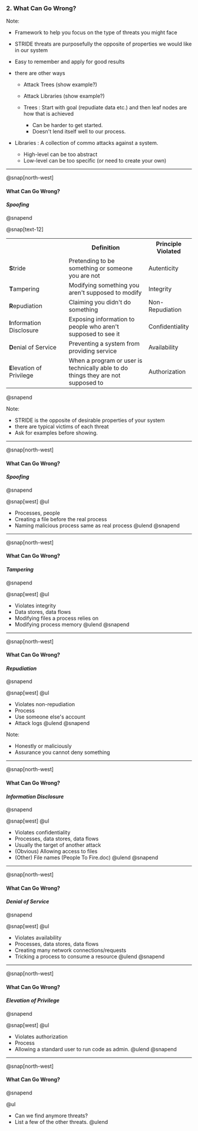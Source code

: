 ### 2. What Can Go Wrong?

Note:
- Framework to help you focus on the type of threats you might face
- STRIDE threats are purposefully the opposite of properties we would like in our system
- Easy to remember and apply for good results
- there are other ways
  - Attack Trees (show example?)
  - Attack Libraries (show example?)

  - Trees : Start with goal (repudiate data etc.) and then leaf nodes are how that is achieved
    - Can be harder to get started.
    - Doesn't lend itself well to our process.
    
- Libraries : A collection of commo attacks against a system.
    - High-level can be too abstract
    - Low-level can be too specific (or need to create your own)

---
@snap[north-west]
#### What Can Go Wrong?
#### *Spoofing*
@snapend

@snap[text-12]
<table>
  <col width="300">
  <col width="500">
  <col width="100">
  <tr>
    <th/>
    <th>Definition</th>
    <th>Principle Violated</th>
  </tr>
  <tr class="fragment">
    <td><b>S</b>tride</td>
    <td>Pretending to be something or someone you are not</td>
    <td>Autenticity</td>
  </tr>
  <tr class="fragment">
    <td><b>T</b>ampering</td>
    <td>Modifying something you aren't supposed to modify</td>
    <td>Integrity</td>
  </tr>
    <tr class="fragment">
    <td><b>R</b>epudiation</td>
    <td>Claiming you didn't do something</td>
    <td>Non-Repudiation</td>
  </tr>
    <tr class="fragment">
    <td><b>I</b>nformation Disclosure</td>
    <td>Exposing information to people who aren't supposed to see it</td>
    <td>Confidentiality</td>
  </tr>
    <tr class="fragment">
    <td><b>D</b>enial of Service</td>
    <td>Preventing a system from providing service</td>
    <td>Availability</td>
  </tr>
    <tr class="fragment">
    <td><b>E</b>levation of Privilege</td>
    <td>When a program or user is technically able to do things they are not supposed to</td>
    <td>Authorization</td>
  </tr>
</table>
@snapend


Note:
- STRIDE is the opposite of desirable properties of your system
- there are typical victims of each threat
- Ask for examples before showing.

---

@snap[north-west]
#### What Can Go Wrong?
#### *Spoofing*
@snapend

@snap[west]
@ul
- Processes, people
- Creating a file before the real process
- Naming malicious process same as real process
@ulend
@snapend
---
@snap[north-west]
#### What Can Go Wrong?
#### *Tampering*
@snapend

@snap[west]
@ul
- Violates integrity
- Data stores, data flows
- Modifying files a process relies on
- Modifying process memory
@ulend
@snapend
---
@snap[north-west]
#### What Can Go Wrong?
#### *Repudiation*
@snapend

@snap[west]
@ul
- Violates non-repudiation
- Process
- Use someone else's account
- Attack logs
@ulend
@snapend

Note:
- Honestly or maliciously
- Assurance you cannot deny something
---
@snap[north-west]
#### What Can Go Wrong?
#### *Information Disclosure*
@snapend

@snap[west]
@ul
- Violates confidentiality
- Processes, data stores, data flows
- Usually the target of another attack
- (Obvious) Allowing access to files
- (Other) File names (People To Fire.doc)
@ulend
@snapend
---
@snap[north-west]
#### What Can Go Wrong?
#### *Denial of Service*
@snapend

@snap[west]
@ul
- Violates availability
- Processes, data stores, data flows
- Creating many network connections/requests
- Tricking a process to consume a resource
@ulend
@snapend
---
@snap[north-west]
#### What Can Go Wrong?
#### *Elevation of Privilege*
@snapend

@snap[west]
@ul
- Violates authorization
- Process
- Allowing a standard user to run code as admin.
@ulend
@snapend
---

@snap[north-west]
#### What Can Go Wrong?
@snapend

@ul
- Can we find anymore threats?
- List a few of the other threats.
@ulend